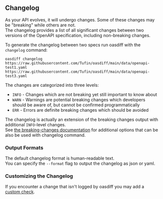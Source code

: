 ## Changelog
As your API evolves, it will undergo changes. Some of these changes may be "breaking" while others are not.  
The changelog provides a list of all significant changes between two versions of the OpenAPI specification, including non-breaking changes.

To generate the changelog between two specs run oasdiff with the `changelog` command:
```
oasdiff changelog https://raw.githubusercontent.com/Tufin/oasdiff/main/data/openapi-test1.yaml https://raw.githubusercontent.com/Tufin/oasdiff/main/data/openapi-test3.yaml
```

The changes are categorized into three levels:
- `INFO` - Changes which are not breaking yet still important to know about
- `WARN` - Warnings are potential breaking changes which developers should be aware of, but cannot be confirmed programmatically
- `ERR` - Errors are definite breaking changes which should be avoided

The changelog is actually an extension of the breaking changes output with additional `INFO`-level changes.  
See [the breaking-changes documentation](BREAKING-CHANGES.md) for additional options that can be also be used with changelog command.

### Output Formats
The default changelog format is human-readable text.  
You can specify the `--format` flag to output the changelog as json or yaml.

### Customizing the Changelog
If you encounter a change that isn't logged by oasdiff you may add a [custom check](CUSTOMIZING-CHECKS.md).
